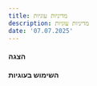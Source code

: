 ```yaml
---
title: מדיניות עוגיות
description: מדיניות עוגיות
date: '07.07.2025'
---
```


#### הצגה

#### השימוש בעוגיות
